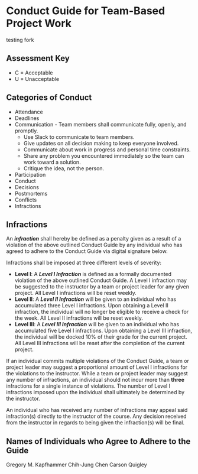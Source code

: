 # Conduct Guide for Team-Based Project Work

testing fork

## Assessment Key

* C = Acceptable
* U = Unacceptable

## Categories of Conduct

* Attendance
* Deadlines
* Communication - Team members shall communicate fully, openly, and promptly.
  - Use Slack to communicate to team members.
  - Give updates on all decision making to keep everyone involved.
  - Communicate about work in progress and personal time constraints.
  - Share any problem you encountered immediately so the team can work toward a
  solution.
  - Critique the idea, not the person.
* Participation
* Conduct
* Decisions
* Postmortems
* Conflicts
* Infractions

## Infractions

An ***infraction*** shall hereby be defined as a penalty given as a result of a violation of the above outlined Conduct Guide by any individual who has agreed to adhere to the Conduct Guide via digital signature below.

Infractions shall be imposed at three different levels of severity:

 * **Level I**: A ***Level I Infraction*** is defined as a formally documented violation of the above outlined Conduct Guide. A Level I infraction may be suggested to the instructor by a team or project leader for any given project. All Level I infractions will be reset weekly.
 * **Level II**: A ***Level II Infraction*** will be given to an individual who has accumulated three Level I infractions. Upon obtaining a Level II infraction, the individual will no longer be eligible to receive a check for the week. All Level II infractions will be reset weekly.
 * **Level III**: A ***Level III Infraction*** will be given to an individual who has accumulated five Level I infractions. Upon obtaining a Level III infraction, the individual will be docked 10% of their grade for the current project. All Level III infractions will be reset after the completion of the current project.

If an individual commits multiple violations of the Conduct Guide, a team or project leader may suggest a proportional amount of Level I infractions for the violations to the instructor. While a team or project leader may suggest any number of infractions, an individual should not incur more than **three** infractions for a single instance of violations. The number of Level I infractions imposed upon the individual shall ultimately be determined by the instructor.

An individual who has received any number of infractions may appeal said infraction(s) directly to the instructor of the course. Any decision received from the instructor in regards to being given the infraction(s) will be final.

## Names of Individuals who Agree to Adhere to the Guide

Gregory M. Kapfhammer
Chih-Jung Chen
Carson Quigley
